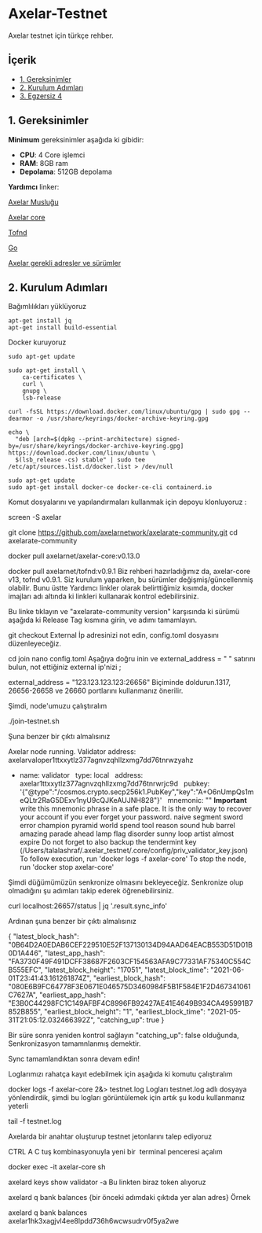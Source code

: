 # Axelar-Testnet
Axelar testnet için türkçe rehber.

## <a name='İçerik'></a>İçerik

* [1. Gereksinimler](#1-gereksinimler)
* [2. Kurulum Adımları](#2-kurulum-adımları)
* [3. Egzersiz 4](#3-egzersiz-4)

## 1. Gereksinimler

**Minimum** gereksinimler aşağıda ki gibidir:
 - **CPU**: 4 Core işlemci
 - **RAM**: 8GB ram
 - **Depolama**: 512GB depolama

**Yardımcı** linker:

[Axelar Musluğu](http://faucet.testnet.axelar.dev/)

[Axelar core](https://hub.docker.com/repository/docker/axelarnet/axelar-core)

[Tofnd](https://hub.docker.com/repository/docker/axelarnet/tofnd)

[Go](https://golang.org/doc/install)

[Axelar gerekli adresler ve sürümler](https://docs.axelar.dev/#/resources/testnet-releases)

## 2. Kurulum Adımları

Bağımlılıkları yüklüyoruz
```
apt-get install jq
apt-get install build-essential
```
Docker kuruyoruz
```
sudo apt-get update

sudo apt-get install \
    ca-certificates \
    curl \
    gnupg \
    lsb-release

curl -fsSL https://download.docker.com/linux/ubuntu/gpg | sudo gpg --dearmor -o /usr/share/keyrings/docker-archive-keyring.gpg
```
```
echo \
  "deb [arch=$(dpkg --print-architecture) signed-by=/usr/share/keyrings/docker-archive-keyring.gpg] https://download.docker.com/linux/ubuntu \
  $(lsb_release -cs) stable" | sudo tee /etc/apt/sources.list.d/docker.list > /dev/null
```
```
sudo apt-get update
sudo apt-get install docker-ce docker-ce-cli containerd.io
```

Komut dosyalarını ve yapılandırmaları kullanmak için depoyu klonluyoruz : 

screen -S axelar

git clone https://github.com/axelarnetwork/axelarate-community.git
cd axelarate-community

docker pull axelarnet/axelar-core:v0.13.0

docker pull axelarnet/tofnd:v0.9.1
Biz rehberi hazırladığımız da, axelar-core v13, tofnd v0.9.1. Siz kurulum yaparken, bu sürümler değişmiş/güncellenmiş olabilir. Bunu üstte Yardımcı linkler olarak belirttiğimiz kısımda, docker imajları adı altında ki linkleri kullanarak kontrol edebilirsiniz. 

Bu linke tıklayın ve "axelarate-community version" karşısında ki sürümü aşağıda ki Release Tag kısmına girin, ve adımı tamamlayın.

git checkout <release-tag>
External İp adresinizi not edin, config.toml dosyasını düzenleyeceğiz. 

cd join
nano config.toml
Aşağıya doğru inin ve external_address = " " satırını bulun, not ettiğiniz external ip'nizi ;

external_address = "123.123.123.123:26656"
Biçiminde doldurun.1317, 26656-26658 ve 26660 portlarını kullanmanız önerilir. 



Şimdi, node'umuzu çalıştıralım 

./join-testnet.sh


Şuna benzer bir çıktı almalısınız

Axelar node running.
Validator address: axelarvaloper1ttxxytlz377agnvzqhllzxmg7dd76tnrwzyahz
- name: validator
  type: local
  address: axelar1ttxxytlz377agnvzqhllzxmg7dd76tnrwrjc9d
  pubkey: '{"@type":"/cosmos.crypto.secp256k1.PubKey","key":"A+O6nUmpQs1meQLtr2RaG5DExv1nyU9cQJKeAUJNH828"}'
  mnemonic: ""
**Important** write this mnemonic phrase in a safe place.
It is the only way to recover your account if you ever forget your password.
naive segment sword error champion pyramid world spend tool reason sound hub barrel amazing parade ahead lamp flag disorder sunny loop artist almost expire
Do not forget to also backup the tendermint key (/Users/talalashraf/.axelar_testnet/.core/config/priv_validator_key.json)
To follow execution, run 'docker logs -f axelar-core'
To stop the node, run 'docker stop axelar-core'


Şimdi düğümümüzün senkronize olmasını bekleyeceğiz. Senkronize olup olmadığını şu adımları takip ederek öğrenebilirsiniz. 

curl localhost:26657/status | jq '.result.sync_info'


Ardınan şuna benzer bir çıktı almalısınız 

{
"latest_block_hash": "0B64D2A0EDAB6CEF229510E52F137130134D94AAD64EACB553D51D01B0D1A446",
"latest_app_hash": "FA3730F49F491DCFF38687F2603CF154563AFA9C77331AF75340C554CB555EFC",
"latest_block_height": "17051",
"latest_block_time": "2021-06-01T23:41:43.161261874Z",
"earliest_block_hash": "080E6B9FC64778F3E0671E046575D3460984F5B1F584E1F2D467341061C7627A",
"earliest_app_hash": "E3B0C44298FC1C149AFBF4C8996FB92427AE41E4649B934CA495991B7852B855",
"earliest_block_height": "1",
"earliest_block_time": "2021-05-31T21:05:12.032466392Z",
"catching_up": true
}


Bir süre sonra yeniden kontrol sağlayın "catching_up": false olduğunda, Senkronizasyon tamamnlanmış demektir. 

Sync tamamlandıktan sonra devam edin!



Loglarımızı rahatça kayıt edebilmek için aşağıda ki komutu çalıştıralım

docker logs -f axelar-core 2&> testnet.log
Logları testnet.log adlı dosyaya yönlendirdik, şimdi bu logları görüntülemek için artık şu kodu kullanmanız yeterli 

tail -f testnet.log


Axelarda bir anahtar oluşturup testnet jetonlarını talep ediyoruz

CTRL A C tuş kombinasyonuyla yeni bir  terminal penceresi açalım

docker exec -it axelar-core sh

axelard keys show validator -a
Bu linkten biraz token alıyoruz

axelard q bank balances {bir önceki adımdaki çıktıda yer alan adres}
Örnek 

axelard q bank balances axelar1hk3xagjvl4ee8lpdd736h6wcwsudrv0f5ya2we
